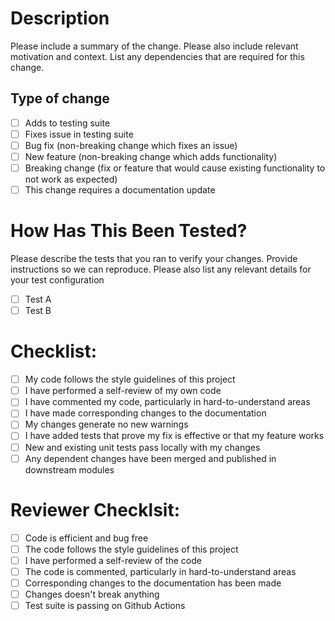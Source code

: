 # Description

Please include a summary of the change. Please also include relevant motivation and context. List any dependencies that are required for this change.

## Type of change

- [ ] Adds to testing suite
- [ ] Fixes issue in testing suite
- [ ] Bug fix (non-breaking change which fixes an issue)
- [ ] New feature (non-breaking change which adds functionality)
- [ ] Breaking change (fix or feature that would cause existing functionality to not work as expected)
- [ ] This change requires a documentation update

# How Has This Been Tested?

Please describe the tests that you ran to verify your changes. Provide instructions so we can reproduce. Please also list any relevant details for your test configuration

- [ ] Test A
- [ ] Test B

# Checklist:

- [ ] My code follows the style guidelines of this project
- [ ] I have performed a self-review of my own code
- [ ] I have commented my code, particularly in hard-to-understand areas
- [ ] I have made corresponding changes to the documentation
- [ ] My changes generate no new warnings
- [ ] I have added tests that prove my fix is effective or that my feature works
- [ ] New and existing unit tests pass locally with my changes
- [ ] Any dependent changes have been merged and published in downstream modules

# Reviewer Checklsit:

- [ ] Code is efficient and bug free
- [ ] The code follows the style guidelines of this project
- [ ] I have performed a self-review of the code
- [ ] The code is commented, particularly in hard-to-understand areas
- [ ] Corresponding changes to the documentation has been made
- [ ] Changes doesn't break anything
- [ ] Test suite is passing on Github Actions
